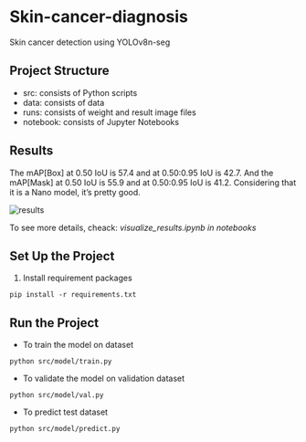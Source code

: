 # Skin-cancer-diagnosis
Skin cancer detection using YOLOv8n-seg

## Project Structure
- src: consists of Python scripts
- data: consists of data
- runs: consists of weight and result image files
- notebook: consists of Jupyter Notebooks
## Results
The mAP[Box] at 0.50 IoU is 57.4 and at 0.50:0.95 IoU is 42.7. And the mAP[Mask] at 0.50 IoU is 55.9 and at 0.50:0.95 IoU is 41.2. Considering that it is a Nano model, it’s pretty good.

![results](https://github.com/JalilAfkhami/Skin-cancer-diagnosis/assets/111174026/02adf02b-0236-49d5-a2bb-b5f47b9c560c)

To see more details, cheack: 
*visualize_results.ipynb in notebooks*
## Set Up the Project
1. Install requirement packages
```
pip install -r requirements.txt
```
## Run the Project
- To train the model on dataset
```
python src/model/train.py
```
- To validate the model on validation dataset
```
python src/model/val.py
```
- To predict test dataset
```
python src/model/predict.py
```
